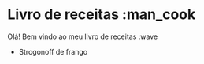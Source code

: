 # Livro de receitas :man_cook

Olá! Bem vindo ao meu livro de receitas :wave

- Strogonoff de frango
